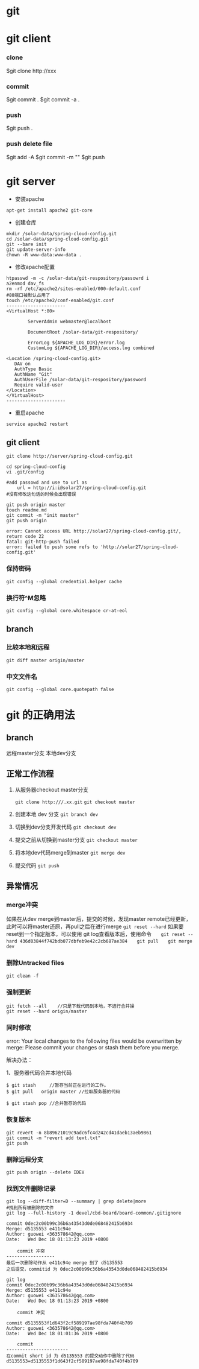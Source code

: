 git
==================
# git client

### clone
$git clone http://xxx
### commit
$git commit .
$git commit -a .
### push
$git push .
### push delete file
$git add -A
$git commit -m ""
$git push

# git server

+ 安装apache
```
apt-get install apache2 git-core
```
+ 创建仓库
```
mkdir /solar-data/spring-cloud-config.git
cd /solar-data/spring-cloud-config.git
git --bare init
git update-server-info
chown -R www-data:www-data .
```
+ 修改apache配置
```
htpasswd -m -c /solar-data/git-respository/passowrd i
a2enmod dav_fs
rm -rf /etc/apache2/sites-enabled/000-default.conf
#80端口被默认占用了
touch /etc/apache2/conf-enabled/git.conf
----------------------
<VirtualHost *:80>
       
        ServerAdmin webmaster@localhost
        
        DocumentRoot /solar-data/git-respository/

        ErrorLog ${APACHE_LOG_DIR}/error.log
        CustomLog ${APACHE_LOG_DIR}/access.log combined

<Location /spring-cloud-config.git>
   DAV on
   AuthType Basic
   AuthName "Git"
   AuthUserFile /solar-data/git-respository/password
   Require valid-user
</Location>
</VirtualHost>
----------------------

```

+ 重启apache
```
service apache2 restart
```

## git client

```
git clone http://server/spring-cloud-config.git

cd spring-cloud-config
vi .git/config

#add passowd and use to url as 
	url = http://i:i@solar27/spring-cloud-config.git
#没有修改这句话的时候会出现错误

git push origin master
touch readme.md
git commit -m "init master"
git push origin

error: Cannot access URL http://solar27/spring-cloud-config.git/, return code 22
fatal: git-http-push failed
error: failed to push some refs to 'http://solar27/spring-cloud-config.git'
```
### 保持密码
`git config --global credential.helper cache`

### 换行符^M忽略
`git config --global core.whitespace cr-at-eol`
## branch
### 比较本地和远程
`git diff master origin/master`

### 中文文件名
`git config --global core.quotepath false`

# git 的正确用法
## branch
远程master分支
本地dev分支
## 正常工作流程
1. 从服务器checkout master分支
	
	`git clone http:///.xx.git`
	`git checkout master`
	
2. 创建本地 dev 分支
    `git branch dev`

3. 切换到dev分支开发代码
    `git checkout dev`

4. 提交之前从切换到master分支
    `git checkout master`

5. 将本地dev代码merge到master
    `git merge dev`

6. 提交代码
    `git push`
## 异常情况
### merge冲突
如果在从dev merge到master后，提交的时候，发现master remote已经更新，此时可以将master还原，再pull之后在进行merge
`git reset --hard`
	如果要reset到一个指定版本，可以使用 git log查看版本后，使用命令
`	git reset --hard 436d03844f742bdb077dbfeb9e42c2cb687ae384`
`	git pull`
`	git merge dev`

### 删除Untracked files
	git clean -f
### 强制更新
	git fetch --all    //只是下载代码到本地，不进行合并操
	git reset --hard origin/master

### 同时修改
error: Your local changes to the following files would be overwritten by merge:
Please commit your changes or stash them before you merge.


解决办法：

1、服务器代码合并本地代码
```
$ git stash     //暂存当前正在进行的工作。
$ git pull   origin master //拉取服务器的代码

$ git stash pop //合并暂存的代码
```

### 恢复版本

```
git revert -n 8b89621019c9adc6fc4d242cd41daeb13aeb9861
git commit -m "revert add text.txt" 
git push
```

### 删除远程分支

```
git push origin --delete IDEV
```



### 找到文件删除记录

```
git log --diff-filter=D --summary | grep delete|more
#找到所有被删除的文件
git log --full-history -1 devel/cbd-board/board-common/.gitignore
```

```
commit 0dec2c00b99c36b6a43543d0de068482415b6934
Merge: d5135553 e411c94e
Author: guowei <363578642@qq.com>
Date:   Wed Dec 18 01:13:23 2019 +0800

    commit 冲突
------------------
最后一次删除动作从 e411c94e merge 到了 d5135553
之后提交，commitid 为 0dec2c00b99c36b6a43543d0de068482415b6934
```

```
git log
commit 0dec2c00b99c36b6a43543d0de068482415b6934
Merge: d5135553 e411c94e
Author: guowei <363578642@qq.com>
Date:   Wed Dec 18 01:13:23 2019 +0800

    commit 冲突

commit d5135553f1d643f2cf589197ae98fda740f4b709
Author: guowei <363578642@qq.com>
Date:   Wed Dec 18 01:01:36 2019 +0800

    commit
-----------------------
在commit short id 为 d5135553 的提交动作中删除了代码
d5135553=d5135553f1d643f2cf589197ae98fda740f4b709
```


